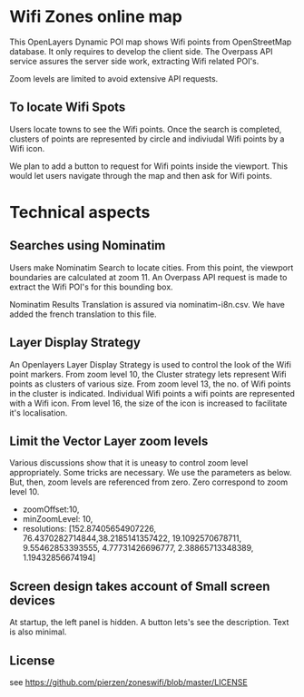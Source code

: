 Wifi Zones online map
=====================

This OpenLayers Dynamic POI map shows Wifi points from OpenStreetMap database. It only requires to develop the client side. The Overpass API service assures the server side work, extracting Wifi related POI's.

Zoom levels are limited to avoid extensive API requests.

To locate Wifi Spots
--------------------

Users locate towns to see the Wifi points. Once the search is completed, clusters of points are represented by circle and indiviudal Wifi points by a Wifi icon.

We plan to add a button to request for Wifi points inside the viewport. This would let users navigate through the map and then ask for Wifi points.

Technical aspects
=================

Searches using Nominatim
------------------------

Users make Nominatim Search to locate cities. From this point, the viewport boundaries are calculated at zoom 11. An Overpass API request is made to extract the Wifi POI's for this bounding box.

Nominatim Results Translation is assured via nominatim-i8n.csv. We have added the french translation to this file.


Layer Display Strategy
----------------------

An Openlayers Layer Display Strategy is used to control the look of the Wifi point markers.  From zoom level 10, the Cluster strategy lets represent Wifi points as clusters of various size. From zoom level 13, the no. of Wifi points in the cluster is indicated. Individual Wifi points a wifi points are represented with a Wifi icon. From level 16, the size of the icon is increased to facilitate it's localisation.

Limit the Vector Layer zoom levels
----------------------------------

Various discussions show that it is uneasy to control zoom level appropriately. Some tricks are necessary. We use the parameters as below. But, then, zoom levels are referenced from zero. Zero correspond to zoom level 10.

*	zoomOffset:10,
*	minZoomLevel: 10,
*	resolutions: [152.87405654907226, 76.4370282714844,38.2185141357422, 19.1092570678711, 9.55462853393555, 4.77731426696777, 2.38865713348389, 1.19432856674194]

Screen design takes account of Small screen devices
---------------------------------------------------

At startup, the left panel is hidden. A button lets's see the description. Text is also minimal.

License
-------
see https://github.com/pierzen/zoneswifi/blob/master/LICENSE


